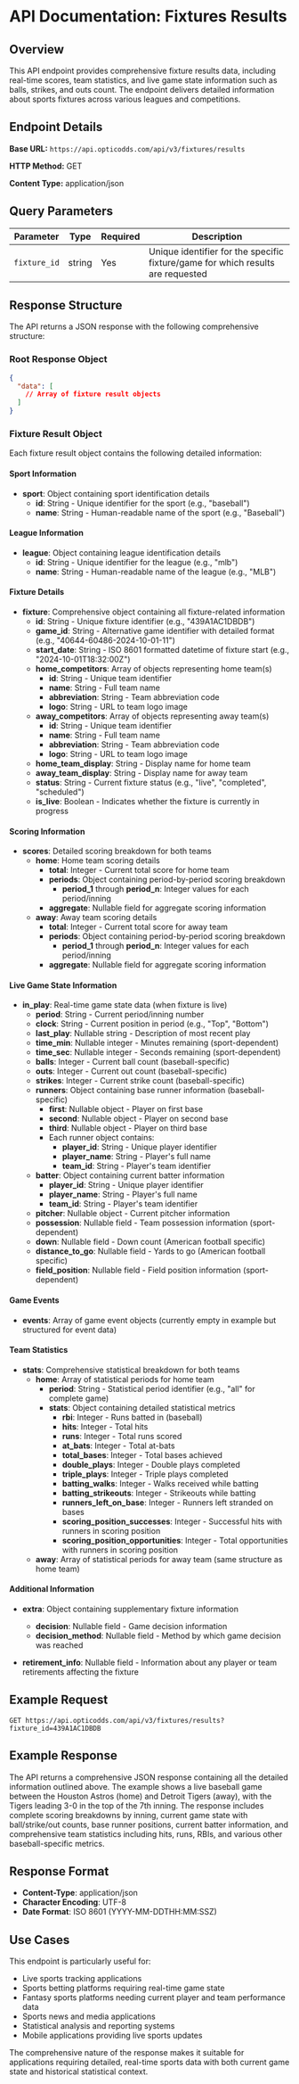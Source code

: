 # API Documentation: Fixtures Results

## Overview

This API endpoint provides comprehensive fixture results data, including real-time scores, team statistics, and live game state information such as balls, strikes, and outs count. The endpoint delivers detailed information about sports fixtures across various leagues and competitions.

## Endpoint Details

**Base URL:** `https://api.opticodds.com/api/v3/fixtures/results`

**HTTP Method:** GET

**Content Type:** application/json

## Query Parameters

| Parameter | Type | Required | Description |
|-----------|------|----------|-------------|
| `fixture_id` | string | Yes | Unique identifier for the specific fixture/game for which results are requested |

## Response Structure

The API returns a JSON response with the following comprehensive structure:

### Root Response Object

```json
{
  "data": [
    // Array of fixture result objects
  ]
}
```

### Fixture Result Object

Each fixture result object contains the following detailed information:

#### Sport Information
- **sport**: Object containing sport identification details
  - **id**: String - Unique identifier for the sport (e.g., "baseball")
  - **name**: String - Human-readable name of the sport (e.g., "Baseball")

#### League Information
- **league**: Object containing league identification details
  - **id**: String - Unique identifier for the league (e.g., "mlb")
  - **name**: String - Human-readable name of the league (e.g., "MLB")

#### Fixture Details
- **fixture**: Comprehensive object containing all fixture-related information
  - **id**: String - Unique fixture identifier (e.g., "439A1AC1DBDB")
  - **game_id**: String - Alternative game identifier with detailed format (e.g., "40644-60486-2024-10-01-11")
  - **start_date**: String - ISO 8601 formatted datetime of fixture start (e.g., "2024-10-01T18:32:00Z")
  - **home_competitors**: Array of objects representing home team(s)
    - **id**: String - Unique team identifier
    - **name**: String - Full team name
    - **abbreviation**: String - Team abbreviation code
    - **logo**: String - URL to team logo image
  - **away_competitors**: Array of objects representing away team(s)
    - **id**: String - Unique team identifier
    - **name**: String - Full team name
    - **abbreviation**: String - Team abbreviation code
    - **logo**: String - URL to team logo image
  - **home_team_display**: String - Display name for home team
  - **away_team_display**: String - Display name for away team
  - **status**: String - Current fixture status (e.g., "live", "completed", "scheduled")
  - **is_live**: Boolean - Indicates whether the fixture is currently in progress

#### Scoring Information
- **scores**: Detailed scoring breakdown for both teams
  - **home**: Home team scoring details
    - **total**: Integer - Current total score for home team
    - **periods**: Object containing period-by-period scoring breakdown
      - **period_1** through **period_n**: Integer values for each period/inning
    - **aggregate**: Nullable field for aggregate scoring information
  - **away**: Away team scoring details
    - **total**: Integer - Current total score for away team
    - **periods**: Object containing period-by-period scoring breakdown
      - **period_1** through **period_n**: Integer values for each period/inning
    - **aggregate**: Nullable field for aggregate scoring information

#### Live Game State Information
- **in_play**: Real-time game state data (when fixture is live)
  - **period**: String - Current period/inning number
  - **clock**: String - Current position in period (e.g., "Top", "Bottom")
  - **last_play**: Nullable string - Description of most recent play
  - **time_min**: Nullable integer - Minutes remaining (sport-dependent)
  - **time_sec**: Nullable integer - Seconds remaining (sport-dependent)
  - **balls**: Integer - Current ball count (baseball-specific)
  - **outs**: Integer - Current out count (baseball-specific)
  - **strikes**: Integer - Current strike count (baseball-specific)
  - **runners**: Object containing base runner information (baseball-specific)
    - **first**: Nullable object - Player on first base
    - **second**: Nullable object - Player on second base
    - **third**: Nullable object - Player on third base
    - Each runner object contains:
      - **player_id**: String - Unique player identifier
      - **player_name**: String - Player's full name
      - **team_id**: String - Player's team identifier
  - **batter**: Object containing current batter information
    - **player_id**: String - Unique player identifier
    - **player_name**: String - Player's full name
    - **team_id**: String - Player's team identifier
  - **pitcher**: Nullable object - Current pitcher information
  - **possession**: Nullable field - Team possession information (sport-dependent)
  - **down**: Nullable field - Down count (American football specific)
  - **distance_to_go**: Nullable field - Yards to go (American football specific)
  - **field_position**: Nullable field - Field position information (sport-dependent)

#### Game Events
- **events**: Array of game event objects (currently empty in example but structured for event data)

#### Team Statistics
- **stats**: Comprehensive statistical breakdown for both teams
  - **home**: Array of statistical periods for home team
    - **period**: String - Statistical period identifier (e.g., "all" for complete game)
    - **stats**: Object containing detailed statistical metrics
      - **rbi**: Integer - Runs batted in (baseball)
      - **hits**: Integer - Total hits
      - **runs**: Integer - Total runs scored
      - **at_bats**: Integer - Total at-bats
      - **total_bases**: Integer - Total bases achieved
      - **double_plays**: Integer - Double plays completed
      - **triple_plays**: Integer - Triple plays completed
      - **batting_walks**: Integer - Walks received while batting
      - **batting_strikeouts**: Integer - Strikeouts while batting
      - **runners_left_on_base**: Integer - Runners left stranded on bases
      - **scoring_position_successes**: Integer - Successful hits with runners in scoring position
      - **scoring_position_opportunities**: Integer - Total opportunities with runners in scoring position
  - **away**: Array of statistical periods for away team (same structure as home team)

#### Additional Information
- **extra**: Object containing supplementary fixture information
  - **decision**: Nullable field - Game decision information
  - **decision_method**: Nullable field - Method by which game decision was reached

- **retirement_info**: Nullable field - Information about any player or team retirements affecting the fixture

## Example Request

```
GET https://api.opticodds.com/api/v3/fixtures/results?fixture_id=439A1AC1DBDB
```

## Example Response

The API returns a comprehensive JSON response containing all the detailed information outlined above. The example shows a live baseball game between the Houston Astros (home) and Detroit Tigers (away), with the Tigers leading 3-0 in the top of the 7th inning. The response includes complete scoring breakdowns by inning, current game state with ball/strike/out counts, base runner positions, current batter information, and comprehensive team statistics including hits, runs, RBIs, and various other baseball-specific metrics.

## Response Format

- **Content-Type**: application/json
- **Character Encoding**: UTF-8
- **Date Format**: ISO 8601 (YYYY-MM-DDTHH:MM:SSZ)

## Use Cases

This endpoint is particularly useful for:
- Live sports tracking applications
- Sports betting platforms requiring real-time game state
- Fantasy sports platforms needing current player and team performance data
- Sports news and media applications
- Statistical analysis and reporting systems
- Mobile applications providing live sports updates

The comprehensive nature of the response makes it suitable for applications requiring detailed, real-time sports data with both current game state and historical statistical context.